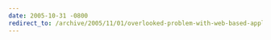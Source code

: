 ```yaml
---
date: 2005-10-31 -0800
redirect_to: /archive/2005/11/01/overlooked-problem-with-web-based-applications.aspx/
---
```

